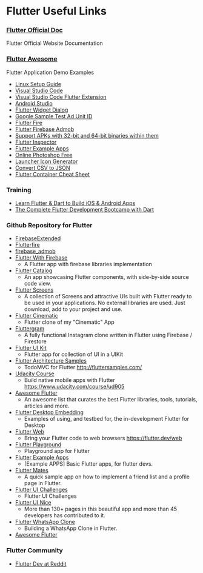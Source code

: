 # Flutter Useful Links


### [Flutter Official Doc](https://flutter.dev/docs)
Flutter Official Website Documentation

### [Flutter Awesome](https://flutterawesome.com/)
Flutter Application Demo Examples

* [Linux Setup Guide](https://flutter.io/setup-linux)
* [Visual Studio Code](https://code.visualstudio.com/)
* [Visual Studio Code Flutter Extension](https://marketplace.visualstudio.com/items?itemName=Dart-Code.flutter)
* [Android Studio](https://developer.android.com/studio/)
* [Flutter Widget Dialog](https://flutter.io/docs/development/ui/widgets)
* [Google Sample Test Ad Unit ID](https://developers.google.com/admob/android/test-ads?hl=ko)
* [Flutter Fire](https://github.com/flutter/plugins/blob/master/FlutterFire.md)
* [Flutter Firebase Admob](https://pub.dev/packages/firebase_admob#-installing-tab-)
* [Support APKs with 32-bit and 64-bit binaries within them](https://github.com/flutter/flutter/issues/18494)
* [Flutter Inspector](https://flutter.dev/docs/development/tools/inspector)
* [Flutter Example Apps](https://github.com/iampawan/FlutterExampleApps)
* [Online Photoshop Free](https://www.freephototool.com/)
* [Launcher Icon Generator](https://jgilfelt.github.io/AndroidAssetStudio/icons-launcher.html)
* [Convert CSV to JSON](http://www.convertcsv.com/csv-to-json.htm)
* [Flutter Container Cheat Sheet](https://medium.com/jlouage/container-de5b0d3ad184)

### Training
* [Learn Flutter & Dart to Build iOS & Android Apps](https://www.udemy.com/course/learn-flutter-dart-to-build-ios-android-apps/)
* [The Complete Flutter Development Bootcamp with Dart](https://www.udemy.com/flutter-bootcamp-with-dart/)

### Github Repository for Flutter
* [FirebaseExtended](https://github.com/FirebaseExtended)
* [Flutterfire](https://github.com/FirebaseExtended/flutterfire)
* [firebase_admob](https://github.com/FirebaseExtended/flutterfire/tree/master/packages/firebase_admob)
* [Flutter With Firebase](https://github.com/iampawan/FlutterWithFirebase)
    * A Flutter app with firebase libraries implementation
* [Flutter Catalog](https://github.com/X-Wei/flutter_catalog)
    * An app showcasing Flutter components, with side-by-side source code view.
* [Flutter Screens](https://github.com/samarthagarwal/FlutterScreens)
    * A collection of Screens and attractive UIs built with Flutter ready to be used in your applications. No external libraries are used. Just download, add to your project and use.
* [Flutter Cinematic](https://github.com/aaronoe/FlutterCinematic)
    * Flutter clone of my "Cinematic" App
* [Fluttergram](https://github.com/mdanics/fluttergram)
    * A fully functional Instagram clone written in Flutter using Firebase / Firestore
* [Flutter UI Kit](https://github.com/iampawan/Flutter-UI-Kit)
    * Flutter app for collection of UI in a UIKit
* [Flutter Architecture Samples](https://github.com/brianegan/flutter_architecture_samples)
    * TodoMVC for Flutter http://fluttersamples.com/
* [Udacity Course](https://github.com/flutter/udacity-course)
    * Build native mobile apps with Flutter https://www.udacity.com/course/ud905
* [Awesome Flutter](https://github.com/Solido/awesome-flutter)
    * An awesome list that curates the best Flutter libraries, tools, tutorials, articles and more.
* [Flutter Desktop Embedding](https://github.com/google/flutter-desktop-embedding)
    * Examples of using, and testbed for, the in-development Flutter for Desktop
* [Flutter Web](https://github.com/flutter/flutter_web)
    * Bring your Flutter code to web browsers https://flutter.dev/web
* [Flutter Playground](https://github.com/ibhavikmakwana/FlutterPlayground)
    * Playground app for Flutter
* [Flutter Example Apps](https://github.com/iampawan/FlutterExampleApps)
    * [Example APPS] Basic Flutter apps, for flutter devs.
* [Flutter Mates](https://github.com/CodemateLtd/FlutterMates)
    * A quick sample app on how to implement a friend list and a profile page in Flutter.
* [Flutter UI Challenges](https://github.com/tomialagbe/flutter_ui_challenges)
    * Flutter UI Challenges
* [Flutter UI Nice](https://github.com/nb312/flutter-ui-nice)
    * More than 130+ pages in this beautiful app and more than 45 developers has contributed to it.
* [Flutter WhatsApp Clone](https://github.com/iampawan/FlutterWhatsAppClone)
    * Building a WhatsApp Clone in Flutter.
* [Awesome Flutter](https://github.com/Solido/awesome-flutter)


### Flutter Community
* [Flutter Dev at Reddit](https://www.reddit.com/r/FlutterDev/)
